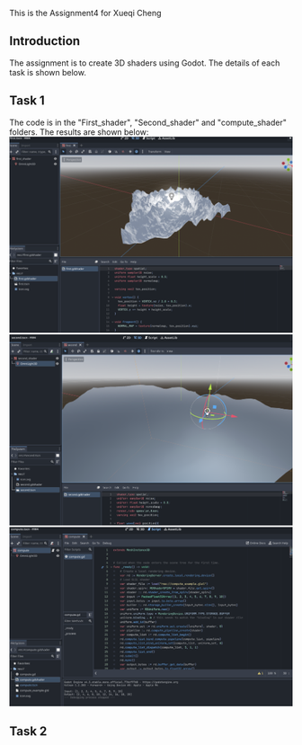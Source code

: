 This is the Assignment4 for Xueqi Cheng

## Introduction

The assignment is to create 3D shaders using Godot. The details of each task is shown below.

## Task 1
The code is in the "First_shader", "Second_shader" and "compute_shader" folders. The results are shown below:
![First 3D Shader](first.png)
![Second 3D Shader](second.png)
![Compute Shader](compute.png)

## Task 2
